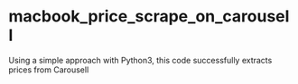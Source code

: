 # macbook_price_scrape_on_carousell
Using a simple approach with Python3, this code successfully extracts prices from Carousell
